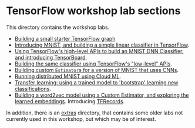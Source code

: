 
# TensorFlow workshop lab sections

This directory contains the workshop labs.

- [Building a small starter TensorFlow graph](starter_tf_graph/README.md)
- [Introducing MNIST, and building a simple linear classifier in TensorFlow](mnist_series/01_README_mnist_simple.md).
- [Using TensorFlow's high-level APIs to build an MNIST DNN Classifier, and introducing TensorBoard](mnist_series/02_README_mnist_tflearn.md).
- [Building the same classifier using TensorFlow's "low-level" APIs](mnist_series/the_hard_way).
- [Building custom `Estimator`s for a version of MNIST that uses CNNs](mnist_series/mnist_cnn/README.md).
- [Running distributed MNIST using Cloud ML](mnist_series/cloudml).
- [Transfer learning: using a trained model to 'bootstrap' learning new classifications](transfer_learning/README.md).
- [Building a word2vec model using a Custom Estimator, and exploring the learned embeddings](word2vec/README.md). Introducing [TFRecords](https://www.tensorflow.org/versions/r0.11/api_docs/python/python_io.html#data-io-python-functions).

In addition, there is an [extras](extras/README.md) directory, that contains some older labs not currently used in this workshop, but which may be of interest.

